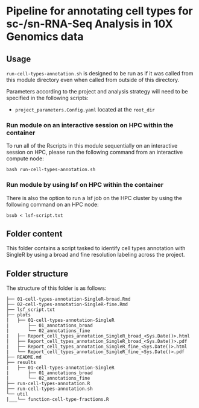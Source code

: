 # Pipeline for annotating cell types for sc-/sn-RNA-Seq Analysis in 10X Genomics data

## Usage

`run-cell-types-annotation.sh` is designed to be run as if it was called from this module directory even when called from outside of this directory.

Parameters according to the project and analysis strategy will need to be specified in the following scripts:
- `project_parameters.Config.yaml` located at the `root_dir`

### Run module on an interactive session on HPC within the container

To run all of the Rscripts in this module sequentially on an interactive session on HPC, please run the following command from an interactive compute node:

```
bash run-cell-types-annotation.sh
```

### Run module by using lsf on HPC within the container

There is also the option to run a lsf job on the HPC cluster by using the following command on an HPC node:

```
bsub < lsf-script.txt
```


## Folder content
This folder contains a script tasked to identify cell types annotation with SingleR by using a broad and fine resolution labeling across the project.

## Folder structure 

The structure of this folder is as follows:

```
├── 01-cell-types-annotation-SingleR-broad.Rmd
├── 02-cell-types-annotation-SingleR-fine.Rmd
├── lsf_script.txt
├── plots
|   ├── 01-cell-types-annotation-SingleR 
|       ├── 01_annotations_broad
|       └── 02_annotations_fine
|   ├── Report_cell_types_annotation_SingleR_broad_<Sys.Date()>.html
|   ├── Report_cell_types_annotation_SingleR_broad_<Sys.Date()>.pdf
|   ├── Report_cell_types_annotation_SingleR_fine_<Sys.Date()>.html
|   └── Report_cell_types_annotation_SingleR_fine_<Sys.Date()>.pdf
├── README.md
├── results
|   ├── 01-cell-types-annotation-SingleR 
|       ├── 01_annotations_broad
|       └── 02_annotations_fine
├── run-cell-types-annotation.R
├── run-cell-types-annotation.sh
└── util
|___└── function-cell-type-fractions.R
```

